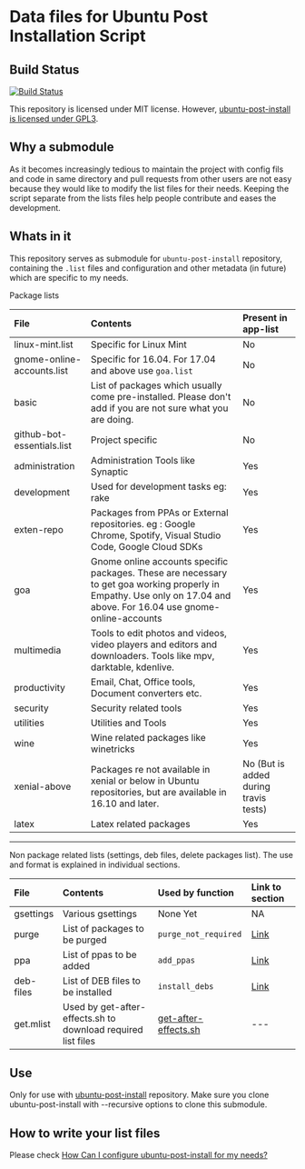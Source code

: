 # Data files for Ubuntu Post Installation Script

## Build Status

[![Build Status](https://travis-ci.org/tprasadtp/ubuntu-post-install-data.svg?branch=master)](https://travis-ci.org/tprasadtp/ubuntu-post-install-data)

This repository is licensed under MIT license. However, [ubuntu-post-install is licensed under GPL3](https://github.com/tprasadtp/ubuntu-post-install/blob/master/LICENSE).

## Why a submodule

As it becomes increasingly tedious to maintain the project with config fils and code in same directory and pull requests from other users are not easy because  they would like to modify the list files for their needs. Keeping the script separate from the lists files help people contribute and eases the development.

## Whats in it

This repository serves as submodule for `ubuntu-post-install` repository, containing the `.list` files and configuration and other metadata (in future) which are specific to my needs.

Package lists

| File | Contents | Present in app-list |
|:-----|:---------|:--------|
| linux-mint.list | Specific for Linux Mint | No |
| gnome-online-accounts.list | Specific for 16.04. For 17.04 and above use `goa.list` | No |
| basic | List of packages which usually come pre-installed. Please don't add if you are not sure what you are doing. | No |
| github-bot-essentials.list | Project specific | No |
| administration | Administration Tools like Synaptic | Yes |
| development | Used for development tasks eg: rake | Yes |
| exten-repo | Packages from PPAs or External repositories. eg : Google Chrome, Spotify, Visual Studio Code, Google Cloud SDKs | Yes |
| goa | Gnome online accounts specific packages. These are necessary to get goa working properly in Empathy. Use only on 17.04 and above. For 16.04 use gnome-online-accounts | Yes |
| multimedia | Tools to edit photos and videos, video players and editors and downloaders. Tools like mpv, darktable, kdenlive. | Yes |
| productivity | Email, Chat, Office tools, Document converters etc. | Yes |
| security | Security related tools | Yes |
| utilities | Utilities and Tools | Yes |
| wine | Wine related packages like winetricks | Yes |
| xenial-above | Packages re not available in xenial or below in Ubuntu repositories, but are available in 16.10 and later. | No (But is added during travis tests) |
| latex | Latex related packages | Yes |

---
Non package related lists (settings, deb files, delete packages list). The use and format is explained in individual sections.

| File | Contents | Used by function | Link to section |
|:-----|:---------|:-----------------|:----------------|
| gsettings | Various gsettings | None Yet | NA |
| purge | List of packages to be purged | `purge_not_required` | [Link](#purge-unwanted-packages) |
| ppa | List of ppas to be added | `add_ppas` | [Link](#l#add-ppas) |
| deb-files | List of DEB files to be installed | `install_debs` | [Link](#l#add-ppas) |
| get.mlist | Used by get-after-effects.sh to download required list files | [get-after-effects.sh](https://github.com/tprasadtp/ubuntu-post-install/blob/master/get-after-effects.sh) | --- |


## Use

Only for use with
[ubuntu-post-install](https://github.com/tprasadtp/ubuntu-post-install) repository.
Make sure you clone ubuntu-post-install with --recursive options to clone this submodule.

## How to write your list files

Please check [How Can I configure ubuntu-post-install for my needs?](https://github.com/tprasadtp/ubuntu-post-install/blob/master/README.md#what-all-this-script-can-do-and-how-can-i-configure-it-for-my-needs)